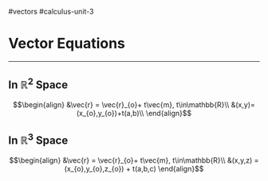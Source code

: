 #vectors 
#calculus-unit-3 
# Vector Equations
---
## In $\mathbb{R}^{2}$ Space
$$\begin{align}
&\vec{r} = \vec{r}_{o}+ t\vec{m}, t\in\mathbb{R}\\
&(x,y)=(x_{o},y_{o})+t(a,b)\\
\end{align}$$
## In $\mathbb{R}^{3}$ Space
$$\begin{align}
&\vec{r} = \vec{r}_{o}+ t\vec{m}, t\in\mathbb{R}\\
&(x,y,z) = (x_{o},y_{o},z_{o}) + t(a,b,c)
\end{align}$$